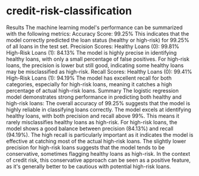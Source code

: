 # credit-risk-classification
Results
The machine learning model's performance can be summarized with the following metrics:
Accuracy Score: 99.25%
This indicates that the model correctly predicted the loan status (healthy or high-risk) for 99.25% of all loans in the test set.
Precision Scores:
Healthy Loans (0): 99.81%
High-Risk Loans (1): 84.13%
The model is highly precise in identifying healthy loans, with only a small percentage of false positives. For high-risk loans, the precision is lower but still good, indicating some healthy loans may be misclassified as high-risk.
Recall Scores:
Healthy Loans (0): 99.41%
High-Risk Loans (1): 94.19%
The model has excellent recall for both categories, especially for high-risk loans, meaning it catches a high percentage of actual high-risk loans.
Summary
The logistic regression model demonstrates strong performance in predicting both healthy and high-risk loans:
The overall accuracy of 99.25% suggests that the model is highly reliable in classifying loans correctly.
The model excels at identifying healthy loans, with both precision and recall above 99%. This means it rarely misclassifies healthy loans as high-risk.
For high-risk loans, the model shows a good balance between precision (84.13%) and recall (94.19%). The high recall is particularly important as it indicates the model is effective at catching most of the actual high-risk loans.
The slightly lower precision for high-risk loans suggests that the model tends to be conservative, sometimes flagging healthy loans as high-risk. In the context of credit risk, this conservative approach can be seen as a positive feature, as it's generally better to be cautious with potential high-risk loans.
